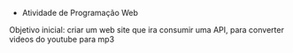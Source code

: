 - Atividade de Programação Web

Objetivo inicial: criar um web site que ira consumir uma API, para converter videos do youtube para mp3
